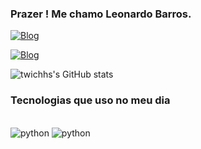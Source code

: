 ###  Prazer ! Me chamo Leonardo Barros.
[![Blog](https://img.shields.io/badge/LinkedIn-0077B5?style=for-the-badge&logo=linkedin&logoColor=white)](https://www.linkedin.com/in/leonardo-barros-07330822a/)  

[![Blog](https://img.shields.io/badge/Instagram-E4405F?style=for-the-badge&logo=instagram&logoColor=white)](https://www.instagram.com/barrinhosl/)

![twichhs's GitHub stats](https://github-readme-stats.vercel.app/api?username=twichhs&theme=gotham&show_icons=true)

### Tecnologias que uso no meu dia
<div style="display: inline_block"><br/>
<img aling="center" alt= "python" src="https://img.shields.io/badge/Python-3776AB?style=for-the-badge&logo=python&logoColor=white"/>
<img aling="center" alt= "python" src="https://img.shields.io/badge/MySQL-00000F?style=for-the-badge&logo=mysql&logoColor=white"/>

</div>
